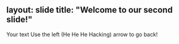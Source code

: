 layout: slide
title: "Welcome to our second slide!"
---
Your text
Use the left (He He He Hacking) arrow to go back!
